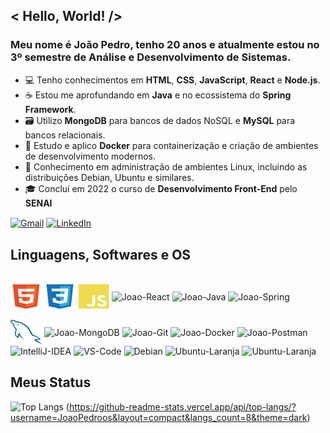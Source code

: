 ## < Hello, World! />

### Meu nome é João Pedro, tenho 20 anos e atualmente estou no 3º semestre de Análise e Desenvolvimento de Sistemas.

  - 💻 Tenho conhecimentos em **HTML**, **CSS**, **JavaScript**, **React** e **Node.js**.
  - ☕ Estou me aprofundando em **Java** e no ecossistema do **Spring Framework**.
  - 🗃️ Utilizo **MongoDB** para bancos de dados NoSQL e **MySQL** para bancos relacionais.
  - 🐳 Estudo e aplico **Docker** para containerização e criação de ambientes de desenvolvimento modernos.
  - 🐧 Conhecimento em administração de ambientes Linux, incluindo as distribuições Debian, Ubuntu e similares. 
  - 🎓 Concluí em 2022 o curso de **Desenvolvimento Front-End** pelo **SENAI**

<div> 
  <a href = "mailto:joaopedroenv@gmail.com"><img align="center" alt="Gmail" height="40" width="50" src="https://cdn.jsdelivr.net/npm/simple-icons@v11/icons/gmail.svg"></a>
  <a href="https://www.linkedin.com/in/joaopedroos-" target="_blank"><img align="center" alt="LinkedIn" height="40" width="50" src="https://cdn.jsdelivr.net/gh/devicons/devicon@latest/icons/linkedin/linkedin-original.svg"></a> 
</div>

##  Linguagens, Softwares e OS
  <div style="display: inline_block"><br>
    <img align="center" alt="Joao-HTML" height="40" width="50" src="https://raw.githubusercontent.com/devicons/devicon/master/icons/html5/html5-original.svg">
    <img align="center" alt="Joao-CSS" height="40" width="50" src="https://raw.githubusercontent.com/devicons/devicon/master/icons/css3/css3-original.svg"> 
    <img align="center" alt="Joao-JS" height="40" width="50" src="https://raw.githubusercontent.com/devicons/devicon/master/icons/javascript/javascript-plain.svg">
    <img align="center" alt="Joao-React" height="40" width="50" src="https://cdn.jsdelivr.net/gh/devicons/devicon@latest/icons/react/react-original.svg">
    <img align="center" alt="Joao-Java" height="40" width="50" src="https://cdn.jsdelivr.net/gh/devicons/devicon@latest/icons/java/java-plain-wordmark.svg"> 
    <img align="center" alt="Joao-Spring" height="40" width="50" src="https://cdn.jsdelivr.net/gh/devicons/devicon@latest/icons/spring/spring-original.svg"> <br><br>
    <img align="center" alt="Joao-MySQL" height="40" width="50" src="https://raw.githubusercontent.com/devicons/devicon/master/icons/mysql/mysql-original.svg"> 
    <img align="center" alt="Joao-MongoDB" height="40" width="50" src="https://cdn.jsdelivr.net/gh/devicons/devicon@latest/icons/mongodb/mongodb-original.svg">
    <img align="center" alt="Joao-Git" height="40" width="50" src="https://cdn.jsdelivr.net/gh/devicons/devicon@latest/icons/git/git-original.svg">
    <img align="center" alt="Joao-Docker" height="40" width="50" src="https://cdn.jsdelivr.net/gh/devicons/devicon@latest/icons/docker/docker-original.svg">
    <img align="center" alt="Joao-Postman" height="40" width="50" src="https://cdn.jsdelivr.net/gh/devicons/devicon@latest/icons/postman/postman-original.svg">
    <img align="center" alt="IntelliJ-IDEA" height="40" width="50" src="https://cdn.jsdelivr.net/gh/devicons/devicon@latest/icons/intellij/intellij-original.svg">
    <img align="center" alt="VS-Code" height="40" width="50" src="https://cdn.jsdelivr.net/gh/devicons/devicon@latest/icons/vscode/vscode-original.svg">
    <img align="center" alt="Debian" height="40" width="50" src="https://cdn.jsdelivr.net/gh/devicons/devicon@latest/icons/debian/debian-original.svg">
    <img align="center" alt="Ubuntu-Laranja" height="40" width="50" src="https://cdn.jsdelivr.net/gh/devicons/devicon@latest/icons/ubuntu/ubuntu-original.svg">
    <img align="center" alt="Ubuntu-Laranja" height="40" width="50" src="https://cdn.jsdelivr.net/gh/devicons/devicon@latest/icons/windows11/windows11-original-wordmark.svg">
          
</div>

## Meus Status
![Top Langs](https://github-readme-stats.vercel.app/api?username=JoaoPedroos&show_icons=true&theme=dark) (https://github-readme-stats.vercel.app/api/top-langs/?username=JoaoPedroos&layout=compact&langs_count=8&theme=dark)   



